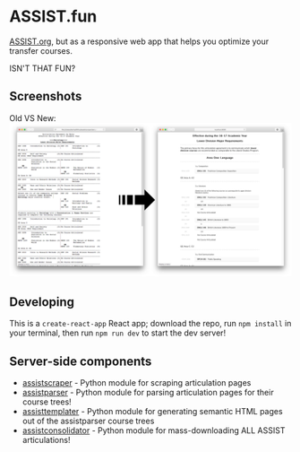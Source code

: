 # ASSIST.fun
[ASSIST.org](www.assist.org/web-assist/welcome.html),
but as a responsive web app that helps you optimize your transfer courses.

ISN'T THAT FUN?

## Screenshots
Old VS New:
![Old VS New](./screenshots/assist-fun.png?raw=true)

## Developing
This is a `create-react-app` React app; download the repo, run `npm install` in your terminal, then run `npm run dev` to start the dev server!

## Server-side components
- [assistscraper](https://github.com/karinassuni/assistscraper) - Python module for scraping articulation pages
- [assistparser](https://github.com/karinassuni/assistparser) - Python module for parsing articulation pages for their course trees!
- [assisttemplater](https://github.com/karinassuni/assisttemplater) - Python module for generating semantic HTML pages out of the assistparser course trees
- [assistconsolidator](https://github.com/karinassuni/assistconsolidator) - Python module for mass-downloading ALL ASSIST articulations!
